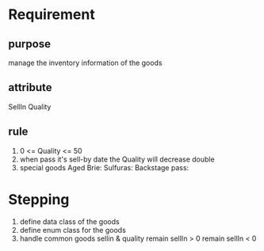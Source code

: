 # Requirement

## purpose
manage the inventory information of the goods

## attribute
SellIn
Quality

## rule
1. 0 <= Quality <= 50
2. when pass it's sell-by date the Quality will decrease double
3. special goods
    Aged Brie:
    Sulfuras:
    Backstage pass:
    
# Stepping 
1. define data class of the goods
2. define enum class for the goods
3. handle common goods sellin & quality
    remain sellIn > 0
    remain sellIn < 0  



